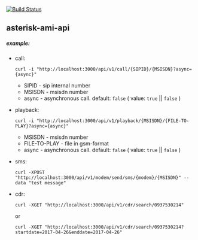 [![Build Status](https://travis-ci.org/incu6us/asterisk-ami-api.svg)](https://travis-ci.org/incu6us/asterisk-ami-api)

## asterisk-ami-api

##### example:
- call:
    ```
    curl -i "http://localhost:3000/api/v1/call/{SIPID}/{MSISDN}?async={async}"
    ```
    - SIPID - sip internal number
    - MSISDN - msisdn number
    - async - asynchronous call. default: `false` ( value: `true` || `false` )

- playback:
    ```
    curl -i "http://localhost:3000/api/v1/playback/{MSISDN}/{FILE-TO-PLAY}?async={async}"
    ```
    - MSISDN - msisdn number
    - FILE-TO-PLAY - file in gsm-format
    - async - asynchronous call. default: `false` ( value: `true` || `false` )


- sms:
    ```
    curl -XPOST "http://localhost:3000/api/v1/modem/send/sms/{modem}/{MSISDN}" --data "test message"
    ```
    
- cdr:
    ```
    curl -XGET "http://localhost:3000/api/v1/cdr/search/0937530214"
    ```
    or
    ```
    curl -XGET "http://localhost:3000/api/v1/cdr/search/0937530214?startdate=2017-04-26&enddate=2017-04-26"
    ```
